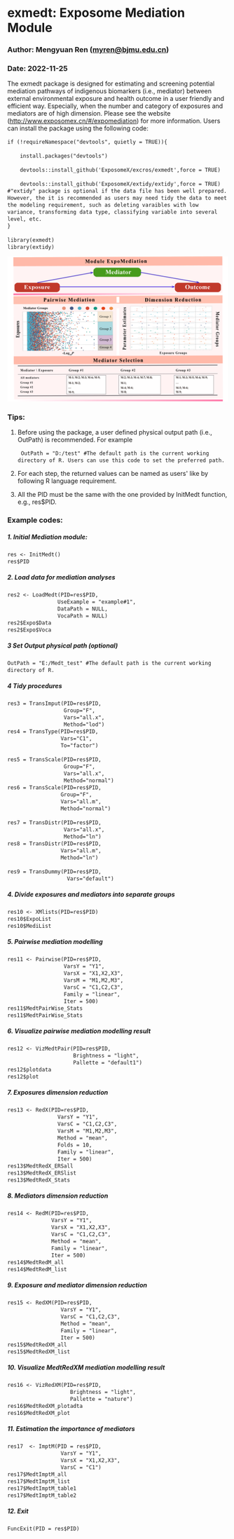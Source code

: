 # exmedt: Exposome Mediation Module
### Author: Mengyuan Ren (myren@bjmu.edu.cn)
### Date: 2022-11-25

The exmedt package is designed for estimating and screening potential mediation pathways of indigenous biomarkers (i.e., mediator) between external environmental exposure and health outcome in a user friendly and efficient way. Especially, when the number and category of exposures and mediators are of high dimension. Please see the website (http://www.exposomex.cn/#/expomediation) for more information. Users can install the package using the following code:

	if (!requireNamespace("devtools", quietly = TRUE)){

    	install.packages("devtools")
    
    	devtools::install_github('ExposomeX/excros/exmedt',force = TRUE)
    
    	devtools::install_github('ExposomeX/extidy/extidy',force = TRUE) #"extidy" package is optional if the data file has been well prepared. However, the it is recommended as users may need tidy the data to meet the modeling requirement, such as deleting varaibles with low variance, transforming data type, classifying variable into several level, etc.
	}

	library(exmedt)
	library(extidy) 

![image](https://github.com/My31ren/ExpoMediation/blob/main/FirstPage_Picture%20(4).png)
### Tips:
1. Before using the package, a user defined physical output path (i.e., OutPath) is recommended. For example

		OutPath = "D:/test" #The default path is the current working directory of R. Users can use this code to set the preferred path.
		
2. For each step, the returned values can be named as users' like by following R language requirement. 

3. All the PID must be the same with the one provided by InitMedt function, e.g., res$PID.


### Example codes:
##### 1. Initial Mediation module:
	res <- InitMedt()
	res$PID
	
##### 2. Load data for mediation analyses
	res2 <- LoadMedt(PID=res$PID,
		            UseExample = "example#1",
		            DataPath = NULL,
		            VocaPath = NULL)
	res2$Expo$Data
	res2$Expo$Voca

##### 3 Set Output physical path (optional)
	OutPath = "E:/Medt_test" #The default path is the current working directory of R.
	
##### 4 Tidy procedures
	res3 = TransImput(PID=res$PID,
	                  Group="F",
	                  Vars="all.x",
	                  Method="lod")
	res4 = TransType(PID=res$PID,
	                 Vars="C1",
	                 To="factor")
					 
	res5 = TransScale(PID=res$PID,
	                  Group="F",
	                  Vars="all.x",
	                  Method="normal")
	res6 = TransScale(PID=res$PID,
	                 Group="F",
	                 Vars="all.m",
	                 Method="normal")
	
	res7 = TransDistr(PID=res$PID,
	                  Vars="all.x",
	                  Method="ln")
	res8 = TransDistr(PID=res$PID,
	                 Vars="all.m",
	                 Method="ln")
					 
	res9 = TransDummy(PID=res$PID,
	                   Vars="default")

##### 4. Divide exposures and mediators into separate groups
	res10 <- XMlists(PID=res$PID)
	res10$ExpoList
	res10$MediList

##### 5. Pairwise mediation modelling
	res11 <- Pairwise(PID=res$PID,
	                  VarsY = "Y1",
	                  VarsX = "X1,X2,X3",
	                  VarsM = "M1,M2,M3",
	                  VarsC = "C1,C2,C3",
	                  Family = "linear",
	                  Iter = 500)
	res11$MedtPairWise_Stats
	res11$MedtPairWise_Stats

##### 6. Visualize pairwise mediation modelling result
	res12 <- VizMedtPair(PID=res$PID,
	                     Brightness = "light",
	                     Pallette = "default1")
	res12$plotdata
	res12$plot

##### 7. Exposures dimension reduction
	res13 <- RedX(PID=res$PID,
	                VarsY = "Y1",
	                VarsC = "C1,C2,C3",
	                VarsM = "M1,M2,M3",
	                Method = "mean",
	                Folds = 10,
	                Family = "linear",
	                Iter = 500)
	res13$MedtRedX_ERSall
	res13$MedtRedX_ERSlist
	res13$MedtRedX_Stats

##### 8. Mediators dimension reduction
	res14 <- RedM(PID=res$PID,
	              VarsY = "Y1",
	              VarsX = "X1,X2,X3",
	              VarsC = "C1,C2,C3",
	              Method = "mean",
	              Family = "linear",
	              Iter = 500)
	res14$MedtRedM_all
	res14$MedtRedM_list

##### 9. Exposure and mediator dimension reduction
	res15 <- RedXM(PID=res$PID,
	                 VarsY = "Y1",
	                 VarsC = "C1,C2,C3",
	                 Method = "mean",
	                 Family = "linear",
	                 Iter = 500)
	res15$MedtRedXM_all
	res15$MedtRedXM_list

##### 10. Visualize MedtRedXM mediation modelling result
	res16 <- VizRedXM(PID=res$PID,
	                    Brightness = "light",
	                    Pallette = "nature")
	res16$MedtRedXM_plotadta
	res16$MedtRedXM_plot

##### 11. Estimation the importance of mediators
	res17  <- ImptM(PID = res$PID,
	                 VarsY = "Y1",
	                 VarsX = "X1,X2,X3",
	                 VarsC = "C1")
	res17$MedtImptM_all
	res17$MedtImptM_list
	res17$MedtImptM_table1
	res17$MedtImptM_table2

##### 12. Exit
	FuncExit(PID = res$PID)

